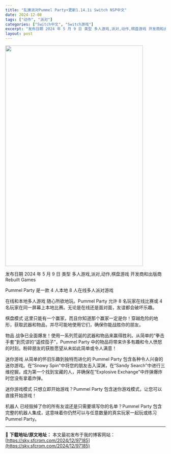 ```yaml
---
title: "乱揍派对Pummel Party+更新1.14.1i Switch NSP中文"
date: 2024-12-08
tags: ["动作", "派对"]
categories: ["Switch中文", "Switch游戏"]
excerpt: "发布日期 2024 年 5 月 9 日 类型 多人游戏,派对,动作,棋盘游戏 开发商和出版商 Rebuilt Games Pummel Party 是一款 4 人本地 8 人在线多人派对游戏 在线和本地多人游戏 随心所欲地玩。Pummel Party 允许 8 名玩家在线比赛或 4 名玩家在同一屏幕&hellip;"
layout: post
---
```


<img class="aligncenter size-full wp-image-97186" src="https://sky.sfcrom.com/wp-content/uploads/2024/12/2024120814160720.webp" alt="" width="432" height="692" />

发布日期 2024 年 5 月 9 日
类型 多人游戏,派对,动作,棋盘游戏
开发商和出版商 Rebuilt Games

Pummel Party 是一款 4 人本地 8 人在线多人派对游戏

在线和本地多人游戏
随心所欲地玩。Pummel Party 允许 8 名玩家在线比赛或 4 名玩家在同一屏幕上本地比赛。无论是在线还是面对面，友谊都会破坏乐趣。

棋盘模式
这里只能有一个赢家，而且你知道那个赢家一定是你！穿越危险的地形，获取武器和物品，并尽可能地使用它们，确保你能战胜你的朋友。

物品
战争已全面爆发！使用一系列荒诞的武器和物品来赢得胜利。从简单的“拳击手套”到荒谬的“遥控茄子”，Pummel Party 中的物品将带来许多有趣和令人愤怒的时刻。粉碎朋友的获胜愿望从未如此简单或令人满意！

迷你游戏
从简单的怀旧乐趣到独特而进化的 Pummel Party 包含各种令人兴奋的迷你游戏。在“Snowy Spin”中将您的朋友击入深渊，在“Sandy Search”中进行三维挖掘，成为第一个找到宝藏的人，并确保在“Explosive Exchange”中炸弹爆炸时您没有拿着炸弹。

迷你游戏模式
只想立即开始游戏？Pummel Party 包含迷你游戏模式，让您可以直接开始游戏！

机器人
已经毁掉了你的所有友谊还是只需要填写你的名单？Pummel Party 包含完整的机器人集成，这意味着你仍然可以与任意数量的真实玩家一起玩或练习 Pummel Party。

---
📖 **下载地址/原文地址：** 本文最初发布于我的博客网站：[https://sky.sfcrom.com/2024/12/97185](https://sky.sfcrom.com/2024/12/97185)

